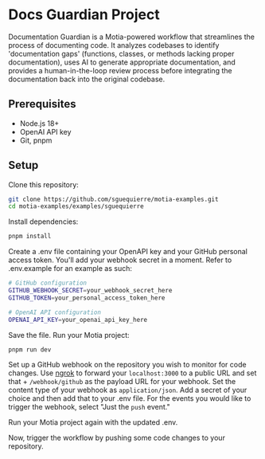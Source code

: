 # Docs Guardian Project

Documentation Guardian is a Motia-powered workflow that streamlines the process of documenting code.
It analyzes codebases to identify 'documentation gaps' (functions, classes, or methods lacking proper documentation), uses AI to generate appropriate documentation, and provides a human-in-the-loop review process before integrating the documentation back into the original codebase.

## Prerequisites

- Node.js 18+
- OpenAI API key
- Git, pnpm

## Setup

Clone this repository:

```bash
git clone https://github.com/sguequierre/motia-examples.git
cd motia-examples/examples/sguequierre
```

Install dependencies:

```bash
pnpm install
```

Create a .env file containing your OpenAPI key and your GitHub personal access token.
You'll add your webhook secret in a moment.
Refer to .env.example for an example as such:

```bash
# GitHub configuration
GITHUB_WEBHOOK_SECRET=your_webhook_secret_here
GITHUB_TOKEN=your_personal_access_token_here

# OpenAI API configuration
OPENAI_API_KEY=your_openai_api_key_here
```

Save the file.
Run your Motia project:

```bash
pnpm run dev
```

Set up a GitHub webhook on the repository you wish to monitor for code changes.
Use [ngrok](https://ngrok.com/docs/getting-started/) to forward your `localhost:3000` to a public URL and set that + `/webhook/github` as the payload URL for your webhook.
Set the content type of your webhook as `application/json`.
Add a secret of your choice and then add that to your .env file.
For the events you would like to trigger the webhook, select "Just the `push` event."

Run your Motia project again with the updated .env.

Now, trigger the workflow by pushing some code changes to your repository.
